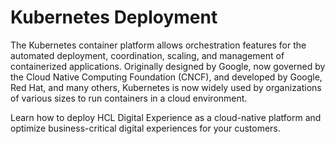 # Kubernetes Deployment

The Kubernetes container platform allows orchestration features for the automated deployment, coordination, scaling, and management of containerized applications. Originally designed by Google, now governed by the Cloud Native Computing Foundation (CNCF), and developed by Google, Red Hat, and many others, Kubernetes is now widely used by organizations of various sizes to run containers in a cloud environment.

Learn how to deploy HCL Digital Experience as a cloud-native platform and optimize business-critical digital experiences for your customers.
